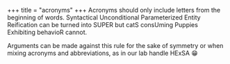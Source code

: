 +++
title = "acronyms"
+++
Acronyms should only include letters from the beginning of words.
Syntactical Unconditional Parameterized Entity Reification can 
be turned into SUPER but catS consUming Puppies Exhibiting behavioR
cannot. 

Arguments can be made against this rule for the sake of symmetry or
when mixing acronyms and abbreviations, 
as in our lab handle HExSA 😁


